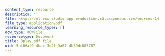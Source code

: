 ```yaml
---
content_type: resource
description: ''
file: https://ol-ocw-studio-app-production.s3.amazonaws.com/courses/14-01-principles-of-microeconomics-fall-2018/5af06af94bac3d209a674b39dc685787_PC3qooaF5Xs.pdf
file_type: application/pdf
learning_resource_types: []
ocw_type: OCWFile
resourcetype: Document
title: 3play pdf file
uid: 5af06af9-4bac-3d20-9a67-4b39dc685787
---
```

